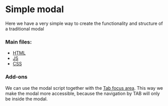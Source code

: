 # Simple modal

Here we have a very simple way to create the functionality and structure of a traditional modal

### Main files:

- [HTML](https://github.com/MartDSam/simple-code-examples/blob/main/src/modal/index.html)
- [JS](https://github.com/MartDSam/simple-code-examples/blob/main/src/modal/main.js)
- [CSS](https://github.com/MartDSam/simple-code-examples/blob/main/src/modal/style.css)

### Add-ons

We can use the modal script together with the [Tab focus area](https://github.com/MartDSam/simple-code-examples/tree/main/src/tab-focus-area). This way we make the modal more accessible, because the navigation by TAB will only be inside the modal.
